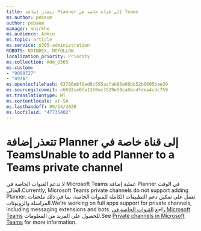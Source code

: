 ```yaml
---
title: تتعذر إضافة Planner إلى قناة خاصة في Teams
ms.author: pebaum
author: pebaum
manager: mnirkhe
ms.audience: Admin
ms.topic: article
ms.service: o365-administration
ROBOTS: NOINDEX, NOFOLLOW
localization_priority: Priority
ms.collection: Adm_O365
ms.custom:
- "9000727"
- "4976"
ms.openlocfilehash: 63786ebf9ad8c595acfab86e08bb52b0605bae39
ms.sourcegitcommit: c6692ce0fa1358ec3529e59ca0ecdfdea4cdc759
ms.translationtype: MT
ms.contentlocale: ar-SA
ms.lasthandoff: 09/14/2020
ms.locfileid: "47735402"
---
```

# <a name="unable-to-add-planner-to-a-teams-private-channel"></a><span data-ttu-id="2ea0a-102">تتعذر إضافة Planner إلى قناة خاصة في Teams</span><span class="sxs-lookup"><span data-stu-id="2ea0a-102">Unable to add Planner to a Teams private channel</span></span>

<span data-ttu-id="2ea0a-103">لا تدعم القنوات الخاصة في Microsoft Teams عملية إضافة Planner في الوقت الحالي.</span><span class="sxs-lookup"><span data-stu-id="2ea0a-103">Currently, Microsoft Teams private channels do not support adding Planner.</span></span>  <span data-ttu-id="2ea0a-104">نعمل على تمكين دعم التطبيقات الكاملة للقنوات الخاصة، بما في ذلك ملحقات المراسلة والروبوتات.</span><span class="sxs-lookup"><span data-stu-id="2ea0a-104">We're working on full apps support for private channels, including messaging extensions and bots.</span></span> <span data-ttu-id="2ea0a-105">راجع [القنوات الخاصة في Microsoft Teams](https://docs.microsoft.com/microsoftteams/private-channels#what-you-need-to-know-about-private-channels) للحصول على المزيد من المعلومات.</span><span class="sxs-lookup"><span data-stu-id="2ea0a-105">See [Private channels in Microsoft Teams](https://docs.microsoft.com/microsoftteams/private-channels#what-you-need-to-know-about-private-channels) for more information.</span></span>
